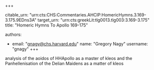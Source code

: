 +++


citable_urn: "urn:cts:CHS:Commentaries.AHCIP:HomericHymns.3.169-3.175.9EDns3A"
target_urn: "urn:cts:greekLit:tlg0013.tlg003:3.169-3.175"
title: "Homeric Hymns To Apollo 169-175"

authors:
- email: "gnagy@chs.harvard.edu"
  name: "Gregory Nagy"
  username: "gnagy"
+++

<p>analysis of the aoidos of HHApollo as a master of kleos and the Panhellenisation of the Delian Maidens as a matter of kleos</p>